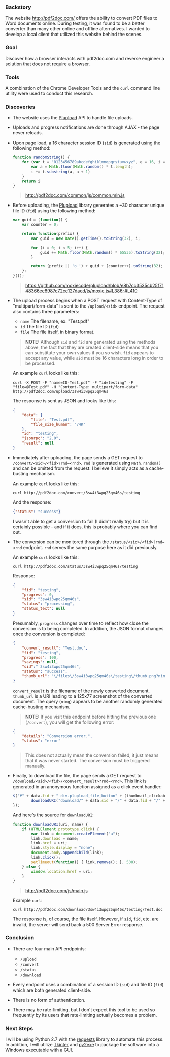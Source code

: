 ### Backstory

The website http://pdf2doc.com/ offers the ability to convert PDF files to Word documents online. During testing, it was found to be a better converter than many other online and offline alternatives. I wanted to develop a local client that utilized this website behind the scenes.

### Goal

Discover how a browser interacts with pdf2doc.com and reverse engineer a solution that does not require a browser.

### Tools

A combination of the Chrome Developer Tools and the `curl` command line utility were used to conduct this research.

### Discoveries

* The website uses the [Plupload](https://github.com/moxiecode/plupload) API to handle file uploads.

* Uploads and progress notifications are done through AJAX - the page never reloads.

* Upon page load, a 16 character session ID (`sid`) is generated using the following method:
	```javascript
	function randomString() {
	    for (var t = "0123456789abcdefghiklmnopqrstuvwxyz", e = 16, i = "", n = 0; e > n; n++) {
	        var a = Math.floor(Math.random() * t.length);
	        i += t.substring(a, a + 1)
	    }
	    return i
	}
	```
	> http://pdf2doc.com/common/js/common.min.js

* Before uploading, the [Plupload](https://github.com/moxiecode/plupload) library generates a ~30 character unique file ID (`fid`) using the following method:
	```javascript
	var guid = (function() {
		var counter = 0;

		return function(prefix) {
			var guid = new Date().getTime().toString(32), i;

			for (i = 0; i < 5; i++) {
				guid += Math.floor(Math.random() * 65535).toString(32);
			}

			return (prefix || 'o_') + guid + (counter++).toString(32);
		};
	}());
	```
	>https://github.com/moxiecode/plupload/blob/e8b7cc3535cb25f7148366ee8987c72ce127daed/js/moxie.js#L386-#L410

* The upload process begins when a POST request with Content-Type of "multipart/form-data" is sent to the `/upload/<sid>` endpoint. The request also contains three parameters:
	* `name` The filename, ex. "Test.pdf"
	* `id` The file ID (`fid`)
	* `file` The file itself, in binary format.

	> **NOTE:** Although `sid` and `fid` are generated using the methods above, the fact that they are created client-side means that you can substitute your own values if you so wish. `fid` appears to accept any value, while `sid` must be 16 characters long in order to be processed.

	An example `curl` looks like this:

	```
	curl -X POST -F "name=ID-Test.pdf" -F "id=testing" -F "file=@Test.pdf" -H "Content-Type: multipart/form-data" http://pdf2doc.com/upload/3sw4i3wpq25qm46s
	```

	The response is sent as JSON and looks like this:

	```json
	{
		"data": {
			"file": "Test.pdf",
			"file_size_human": "74K"
		},
		"id": "testing",
		"jsonrpc": "2.0",
		"result": null
	}
	```
* Immediately after uploading, the page sends a GET request to `/convert/<sid>/<fid>?rnd=<rnd>`. `rnd` is generated using `Math.random()` and can be omitted from the request. I believe it simply acts as a cache-busting mechanism.

	An example `curl` looks like this:

	```
	curl http://pdf2doc.com/convert/3sw4i3wpq25qm46s/testing
	```

	And the response:

	```json
	{"status": "success"}
	```

	I wasn't able to get a conversion to fail (I didn't really try) but it is certainly possible - and if it does, this is probably where you can find out.

* The conversion can be monitored through the `/status/<sid>/<fid>?rnd=<rnd` endpoint. `rnd` serves the same purpose here as it did previously.

	An example `curl` looks like this:

	```
	curl http://pdf2doc.com/status/3sw4i3wpq25qm46s/testing
	```

	Response:

	```json
	{
		"fid": "testing",
		"progress": 0,
		"sid": "3sw4i3wpq25qm46s",
		"status": "processing",
		"status_text": null
	}
	```

	Presumably, `progress` changes over time to reflect how close the conversion is to being completed. In addition, the JSON format changes once the conversion is completed:

	```json
	{
		"convert_result": "Test.doc",
		"fid": "testing",
		"progress": 100,
		"savings": null,
		"sid":" 3sw4i3wpq25qm46s",
		"status": "success",
		"thumb_url": "\/files\/3sw4i3wpq25qm46s\/testing\/thumb.png?nimg"
	}
	```
	`convert_result` is the filename of the newly converted document. `thumb_url` is a URI leading to a 125x77 screenshot of the converted document. The query (`nimg`) appears to be another randomly generated cache-busting mechanism.

	> **NOTE:** If you visit this endpoint before  hitting the previous one (`/convert`), you will get the following error:

	```json
	{
		"details": "Conversion error.",
		"status": "error"
	}
	```

	> This does not actually mean the conversion failed, it just means that it was never started. The conversion must be triggered manually.


* Finally, to download the file, the page sends a GET request to `/download/<sid>/<fid>/<convert_result>?rnd=<rnd>`. This link is generated in an anonymous function assigned as a click event handler:

	```javascript
	$("#" + data.fid + " div.plupload_file_button" + (thumbnail_clickable ? ", #" + data.fid + " .plupload_thumb" : "")).click(function() {
			downloadURI("download/" + data.sid + "/" + data.fid + "/" + data.convert_result + "?rnd=" + Math.random(), data.convert_result);
	});
	```

	And here's the source for `downloadURI`:
	```javascript
	function downloadURI(uri, name) {
	    if (HTMLElement.prototype.click) {
	        var link = document.createElement("a");
	        link.download = name;
	        link.href = uri;
	        link.style.display = "none";
	        document.body.appendChild(link);
	        link.click();
	        setTimeout(function() { link.remove(); }, 500);
	    } else {
	        window.location.href = uri;
	    }
	}
	```
	> http://pdf2doc.com/js/main.js

	Example `curl`:

	```
	curl http://pdf2doc.com/download/3sw4i3wpq25qm46s/testing/Test.doc
	```

	The response is, of course, the file itself. However, if `sid`, `fid`, etc. are invalid, the server will send back a 500 Server Error response.

### Conclusion

* There are four main API endpoints:
	* `/upload`
	* `/convert`
	* `/status`
	* `/download`

* Every endpoint uses a combination of a session ID (`sid`) and file ID (`fid`) which are both generated client-side.
* There is no form of authentication.
* There may be rate-limiting, but I don't expect this tool to be used so frequently by its users that rate-limiting actually becomes a problem.

### Next Steps

I will be using Python 2.7 with the [requests]() library to automate this process. In addition, I will utilize [Tkinter]() and [py2exe]() to package the software into a Windows executable with a GUI.
